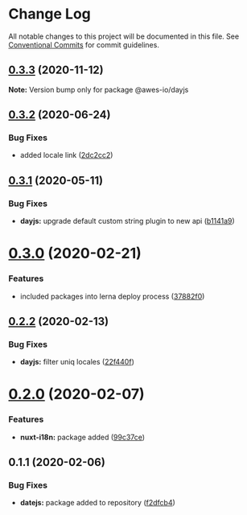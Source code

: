 # Change Log

All notable changes to this project will be documented in this file.
See [Conventional Commits](https://conventionalcommits.org) for commit guidelines.

## [0.3.3](https://github.com/awes-io/client/compare/@awes-io/dayjs@0.3.2...@awes-io/dayjs@0.3.3) (2020-11-12)

**Note:** Version bump only for package @awes-io/dayjs





## [0.3.2](https://github.com/awes-io/client/compare/@awes-io/dayjs@0.3.1...@awes-io/dayjs@0.3.2) (2020-06-24)


### Bug Fixes

* added locale link ([2dc2cc2](https://github.com/awes-io/client/commit/2dc2cc2426241f868cb780cdebc6b45d24671b89))





## [0.3.1](https://github.com/awes-io/client/compare/@awes-io/dayjs@0.3.0...@awes-io/dayjs@0.3.1) (2020-05-11)


### Bug Fixes

* **dayjs:** upgrade default custom string plugin to new api ([b1141a9](https://github.com/awes-io/client/commit/b1141a9ca76ba85593660f79023a19cbf44f2ff5))





# [0.3.0](https://github.com/awes-io/client/compare/@awes-io/dayjs@0.2.2...@awes-io/dayjs@0.3.0) (2020-02-21)


### Features

* included packages into lerna deploy process ([37882f0](https://github.com/awes-io/client/commit/37882f0b5a9146595c05747eb7c827b66d13b3c1))





## [0.2.2](https://github.com/awes-io/client/compare/@awes-io/dayjs@0.2.0...@awes-io/dayjs@0.2.2) (2020-02-13)


### Bug Fixes

* **dayjs:** filter uniq locales ([22f440f](https://github.com/awes-io/client/commit/22f440f6d5aee67eec830db284b4e56cb755a27f))





# [0.2.0](https://github.com/awes-io/client/compare/@awes-io/dayjs@0.1.1...@awes-io/dayjs@0.2.0) (2020-02-07)


### Features

* **nuxt-i18n:** package added ([99c37ce](https://github.com/awes-io/client/commit/99c37ce48711f7d7557d665e1479147850fa5344))





## 0.1.1 (2020-02-06)


### Bug Fixes

* **datejs:** package added to repository ([f2dfcb4](https://git.awescode.com/awes-io/collection/commits/f2dfcb4e9163afde10617d4a20b58c502ba761be))
